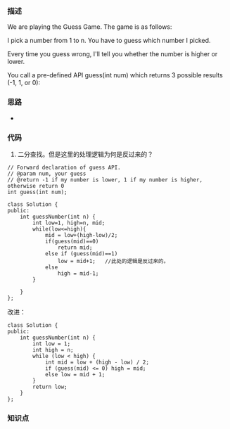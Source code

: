### 描述
We are playing the Guess Game. The game is as follows:

I pick a number from 1 to n. You have to guess which number I picked.

Every time you guess wrong, I'll tell you whether the number is higher or lower.

You call a pre-defined API guess(int num) which returns 3 possible results (-1, 1, or 0):

### 思路

*

### 代码

1. 二分查找。但是这里的处理逻辑为何是反过来的？ 
```
// Forward declaration of guess API.
// @param num, your guess
// @return -1 if my number is lower, 1 if my number is higher, otherwise return 0
int guess(int num);

class Solution {
public:
    int guessNumber(int n) {
        int low=1, high=n, mid;
        while(low<=high){
            mid = low+(high-low)/2;
            if(guess(mid)==0)
                return mid;
            else if (guess(mid)==1)
                low = mid+1;   //此处的逻辑是反过来的。 
            else
                high = mid-1;
        }
        
    }
};
```

改进：
```
class Solution {
public:
    int guessNumber(int n) {
        int low = 1;
        int high = n;
        while (low < high) {
            int mid = low + (high - low) / 2;
            if (guess(mid) <= 0) high = mid;
            else low = mid + 1;
        }
        return low;
    }
};
```

### 知识点
